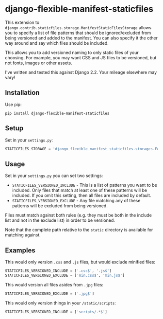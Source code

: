 # django-flexible-manifest-staticfiles

This extension to `django.contrib.staticfiles.storage.ManifestStaticFilesStorage` allows you to specify a list of file patterns that should be ignored/excluded from being versioned and added to the manifest. You can also specify it the other way around and say which files should be included.

This allows you to add versioned naming to only static files of your choosing. For example, you may want CSS and JS files to be versioned, but not fonts, images or other assets.

I've written and tested this against Django 2.2. Your mileage elsewhere may vary!

## Installation

Use pip:

```shell
pip install django-flexible-manifest-staticfiles
```

## Setup

Set in your `settings.py`:

```python
STATICFILES_STORAGE = 'django_flexible_manifest_staticfiles.storages.ForgivingManifestStaticFilesStorage'
```

## Usage

Set in your `settings.py` you can set two settings:

 - `STATICFILES_VERSIONED_INCLUDE` - This is a list of patterns you want to be included. Only files that match at least one of these patterns will be included. If you omit this setting, then all files are included by default.
 - `STATICFILES_VERSIONED_EXCLUDE` - Any file matching any of these patterns will be excluded from being versioned.

Files must match against both rules (e.g. they must be both in the include list and not in the exclude list) in order to be versioned.

Note that the complete path relative to the `static` directory is available for matching against.

## Examples

This would only version `.css` and `.js` files, but would exclude minified files:

```python
STATICFILES_VERSIONED_INCLUDE = ['.css$', '.js$']
STATICFILES_VERSIONED_EXCLUDE = ['min.css$', 'min.js$']
```

This would version all files asides from `.jpg` files:

```python
STATICFILES_VERSIONED_EXCLUDE = ['.jpg$']
```

This would only version things in your `/static/scripts`:

```python
STATICFILES_VERSIONED_INCLUDE = ['scripts/.*$']
```
